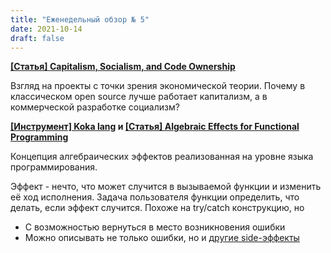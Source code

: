 ```yaml
---
title: "Еженедельный обзор № 5"
date: 2021-10-14
draft: false
---
```


<!--more-->

**[[Статья] Capitalism, Socialism, and Code Ownership](https://blog.scottlogic.com/2021/09/30/Collective-Code-Ownership.html)**

Взгляд на проекты с точки зрения экономической теории. Почему в классическом open source лучше работает капитализм, а в коммерческой разработке социализм?

**[[Инструмент] Koka lang](https://github.com/koka-lang/koka) и [[Статья] Algebraic Effects for Functional Programming](https://www.microsoft.com/en-us/research/wp-content/uploads/2016/08/algeff-tr-2016-v2.pdf)**

Концепция алгебраических эффектов реализованная на уровне языка программирования. 

Эффект - нечто, что может случится в вызываемой функции и изменить её ход исполнения. Задача пользователя функции определить, что делать, если эффект случится. Похоже на try/catch конструкцию, но

- С возможностью вернуться в место возникновения ошибки
- Можно описывать не только ошибки, но и [другие side-эффекты](https://koka-lang.github.io/koka/doc/book.html#sec-effect-types)
